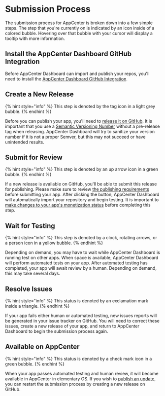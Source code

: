 # Submission Process

The submission process for AppCenter is broken down into a few simple steps. The step that you're currently on is indicated by an icon inside of a colored bubble. Hovering over that bubble with your cursor will display a tooltip with more information.

## **Install the AppCenter Dashboard GitHub Integration**

Before AppCenter Dashboard can import and publish your repos, you'll need to install the [AppCenter Dashboard GitHub Integration](https://github.com/apps/appcenter).

## **Create a New Release**

{% hint style="info" %}
This step is denoted by the tag icon in a light grey bubble.
{% endhint %}

Before you can publish your app, you'll need to [release it on GitHub](https://help.github.com/articles/creating-releases/). It is important that you use a [Semantic Versioning Number](http://semver.org/) without a pre-release tag when releasing. AppCenter Dashboard will try to sanitize your version number if it is not a proper Semver, but this may not succeed or have unintended results.

## **Submit for Review**

{% hint style="info" %}
This step is denoted by an up arrow icon in a green bubble.
{% endhint %}

If a new release is available on GitHub, you'll be able to submit this release for publishing. Please make sure to review [the publishing requirements](https://github.com/elementary/houston/wiki/Before-You-Publish) before submitting your app. After clicking the button, AppCenter Dashboard will automatically import your repository and begin testing. It is important to [make changes to your app's monetization status](https://github.com/elementary/houston/wiki/Monetizing-Your-App) before completing this step.

## Wait for Testing

{% hint style="info" %}
This step is denoted by a clock, rotating arrows, or a person icon in a yellow bubble.
{% endhint %}

Depending on demand, you may have to wait while AppCenter Dashboard is running test on other apps. When space is available, AppCenter Dashboard will perform automated tests on your app. After automated testing has completed, your app will await review by a human. Depending on demand, this may take several days.

## Resolve **Issues**

{% hint style="info" %}
This status is denoted by an exclamation mark inside a triangle.
{% endhint %}

If your app fails either human or automated testing, new issues reports will be generated in your issue tracker on GitHub. You will need to correct these issues, create a new release of your app, and return to AppCenter Dashboard to begin the submission process again.

## Available on AppCenter

{% hint style="info" %}
This status is denoted by a check mark icon in a green bubble.
{% endhint %}

When your app passes automated testing and human review, it will become available in AppCenter in elementary OS. If you wish to [publish an update](https://github.com/elementary/houston/wiki/Publishing-Updates), you can restart the submission process by creating a new release on GitHub.

